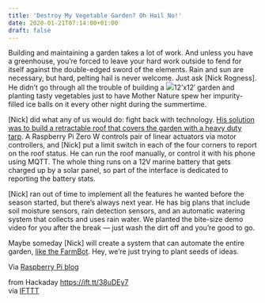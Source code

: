 ```yaml
---
title: 'Destroy My Vegetable Garden? Oh Hail No!'
date: 2020-01-21T07:14:00+01:00
draft: false
---
```


Building and maintaining a garden takes a lot of work. And unless you have a greenhouse, you’re forced to leave your hard work outside to fend for itself against the double-edged sword of the elements. Rain and sun are necessary, but hard, pelting hail is never welcome. Just ask \[Nick Rogness\]. He didn’t go through all the trouble of building a [![](https://hackaday.com/wp-content/uploads/2020/01/garden-tarp-guts.png?w=300)](https://hackaday.com/wp-content/uploads/2020/01/garden-tarp-guts.png)12’x12′ garden and planting tasty vegetables just to have Mother Nature spew her impurity-filled ice balls on it every other night during the summertime.

\[Nick\] did what any of us would do: fight back with technology. [His solution was to build a retractable roof that covers the garden with a heavy duty tarp](https://www.hackster.io/ndrogness/digital-garden-with-hail-protection-ed38af). A Raspberry Pi Zero W controls pair of linear actuators via motor controllers, and \[Nick\] put a limit switch in each of the four corners to report on the roof status. He can run the roof manually, or control it with his phone using MQTT. The whole thing runs on a 12V marine battery that gets charged up by a solar panel, so part of the interface is dedicated to reporting the battery stats.

\[Nick\] ran out of time to implement all the features he wanted before the season started, but there’s always next year. He has big plans that include soil moisture sensors, rain detection sensors, and an automatic watering system that collects and uses rain water. We planted the bite-size demo video for you after the break — just wash the dirt off and you’re good to go.

Maybe someday \[Nick\] will create a system that can automate the entire garden, [like the FarmBot](https://hackaday.com/2019/07/01/farmbot-unveils-new-cnc-gardening-robot-models/). Hey, we’re just trying to plant seeds of ideas.

Via [Raspberry Pi blog](https://www.raspberrypi.org/blog/protect-your-veggies-from-hail-with-a-raspberry-pi-zero-w/)

  
  
from Hackaday https://ift.tt/38uDEy7  
via [IFTTT](https://ifttt.com/?ref=da&site=blogger)